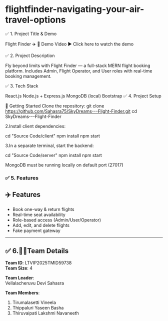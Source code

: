 # flightfinder-navigating-your-air-travel-options
✅ 1. Project Title & Demo

Flight Finder ✈️
🎥 Demo Video
▶️ Click here to watch the demo

✅ 2. Project Description

Fly beyond limits with Flight Finder — a full-stack MERN flight booking platform.
Includes Admin, Flight Operator, and User roles with real-time booking management.

✅ 3. Tech Stack

React.js
Node.js + Express.js
MongoDB (local)
Bootstrap
✅ 4. Project Setup

🔧 Getting Started
Clone the repository:
git clone https://github.com/Sahasra75/SkyDreams---Flight-Finder.git
cd SkyDreams---Flight-Finder

2.Install client dependencies:

cd "Source Code/client"
npm install
npm start

3.In a separate terminal, start the backend:

cd "Source Code/server"
npm install
npm start
 
 MongoDB must be running locally on default port (27017)




### ✅ 5. Features

## ✈️ Features
- Book one-way & return flights
- Real-time seat availability
- Role-based access (Admin/User/Operator)
- Add, edit, and delete flights
- Fake payment gateway


---

##  ✅ 6.👨‍💻Team Details

**Team ID**: LTVIP2025TMID59738  
**Team Size**: 4  

**Team Leader**:  
Vellalacheruvu Devi Sahasra

**Team Members**:  
1. Tirumalasetti Vineela  
2. Thippaluri Yaseen Basha  
3. Thiruvaipati Lakshmi Navaneeth
